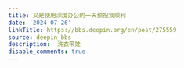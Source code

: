 ```yaml
---
title: 又是使用深度办公的一天预祝我顺利
date: '2024-07-26'
linkTitle: https://bbs.deepin.org/en/post/275559
source: deepin_bbs
description:  洗衣带娃 
disable_comments: true
---
```


